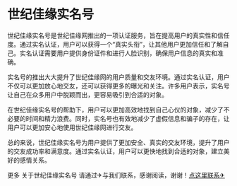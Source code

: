 # 世纪佳缘实名号

世纪佳缘实名号是世纪佳缘网推出的一项认证服务，旨在提高用户的真实性和信任度。通过实名认证，用户可以获得一个“真实头衔”，让其他用户更加信任和了解自己。实名认证需要用户提供身份证件和进行人脸识别，确保用户信息的真实和准确。

实名号的推出大大提升了世纪佳缘网的用户质量和交友环境。通过实名认证，用户不仅可以更加放心地交友，还可以获得更多的曝光和关注。许多用户表示，实名号让自己在众多用户中脱颖而出，更容易吸引到合适的对象。

在世纪佳缘实名号的帮助下，用户可以更加高效地找到自己心仪的对象，减少了不必要的时间和精力浪费。同时，实名号也有效地减少了虚假信息和骗子的存在，让用户可以更加安心地使用世纪佳缘网进行交友。

总的来说，世纪佳缘实名号为用户提供了更加安全、真实的交友环境，提升了用户的交友成功率和满意度。通过实名认证，用户可以更快地找到合适的对象，建立美好的感情关系。

更多 关于世纪佳缘实名号 请通过✈与我们联系，感谢阅读，谢谢！[点这里联系✈](https://add.k02.cc)